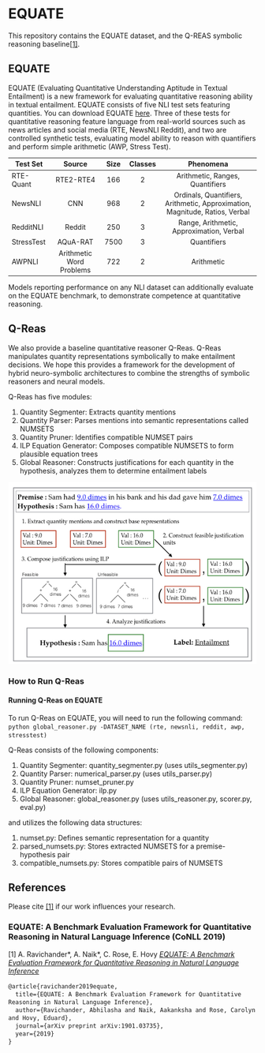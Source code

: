 # EQUATE


This repository contains the EQUATE dataset, and the Q-REAS symbolic reasoning baseline[[1]](https://arxiv.org/abs/1901.03735).

## EQUATE

EQUATE (Evaluating Quantitative Understanding Aptitude in Textual Entailment) is a new framework for evaluating quantitative reasoning ability in textual entailment.
EQUATE consists of five NLI test sets featuring quantities. You can download EQUATE [here](https://github.com/AbhilashaRavichander/EQUATE/tree/master/ProcessedDatasets). Three of these tests for quantitative reasoning feature language from real-world sources
such as news articles and social media (RTE, NewsNLI Reddit), and two are controlled synthetic tests, evaluating model ability
to reason with quantifiers and perform simple arithmetic (AWP, Stress Test).


| Test Set        | Source  | Size | Classes  | Phenomena |
| ------------- |:-------------:| :-----:|:-------------:| :-----:|
| RTE-Quant     | RTE2-RTE4 | 166 | 2 | Arithmetic, Ranges, Quantifiers |
| NewsNLI   |  CNN | 968 | 2 | Ordinals, Quantifiers, Arithmetic, Approximation, Magnitude, Ratios, Verbal |
| RedditNLI  | Reddit | 250 | 3 | Range, Arithmetic, Approximation, Verbal  |
| StressTest     | AQuA-RAT | 7500 | 3 | Quantifiers |
| AWPNLI     | Arithmetic Word Problems | 722 | 2 | Arithmetic |


Models reporting performance on any NLI dataset can additionally evaluate on the EQUATE benchmark,
to demonstrate competence at quantitative reasoning.

## Q-Reas

We also provide a baseline quantitative reasoner Q-Reas. Q-Reas manipulates quantity representations symbolically to make entailment decisions.
We hope this provides a framework for the development of hybrid neuro-symbolic architectures to combine the strengths of symbolic reasoners and
neural models.

Q-Reas has five modules:
1. Quantity Segmenter: Extracts quantity mentions
2. Quantity Parser: Parses mentions into semantic representations called NUMSETS
3. Quantity Pruner: Identifies compatible NUMSET pairs
4. ILP Equation Generator: Composes compatible NUMSETS to form plausible equation trees
5. Global Reasoner: Constructs justifications for each quantity in the hypothesis,
analyzes them to determine entailment labels

![Qreas](qreas.jpeg?raw=true)




### How to Run Q-Reas

#### Running Q-Reas on EQUATE

To run Q-Reas on EQUATE, you will need to run the following command:
```python global_reasoner.py -DATASET_NAME (rte, newsnli, reddit, awp, stresstest)```

Q-Reas consists of the following components:
1. Quantity Segmenter: quantity_segmenter.py (uses utils_segmenter.py)
2. Quantity Parser: numerical_parser.py (uses utils_parser.py)
3. Quantity Pruner: numset_pruner.py
4. ILP Equation Generator: ilp.py
5. Global Reasoner: global_reasoner.py (uses utils_reasoner.py, scorer.py, eval.py)

and utilizes the following data structures:
1. numset.py: Defines semantic representation for a quantity
2. parsed_numsets.py: Stores extracted NUMSETS for a premise-hypothesis pair
3. compatible_numsets.py: Stores compatible pairs of NUMSETS

## References

Please cite [[1]](https://arxiv.org/abs/1901.03735) if our work influences your research.

### EQUATE: A Benchmark Evaluation Framework for Quantitative Reasoning in Natural Language Inference (CoNLL 2019)

[1] A. Ravichander*, A. Naik*, C. Rose, E. Hovy [*EQUATE: A Benchmark Evaluation Framework for Quantitative Reasoning in Natural Language Inference*](https://arxiv.org/abs/1901.03735)

```
@article{ravichander2019equate,
  title={EQUATE: A Benchmark Evaluation Framework for Quantitative Reasoning in Natural Language Inference},
  author={Ravichander, Abhilasha and Naik, Aakanksha and Rose, Carolyn and Hovy, Eduard},
  journal={arXiv preprint arXiv:1901.03735},
  year={2019}
}
